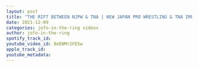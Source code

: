 ```yaml
---
layout: post
title: "THE RIFT BETWEEN NJPW & TNA | NEW JAPAN PRO WRESTLING & TNA IMPACT"
date: 2021-12-09
categories: jofo-in-the-ring videos
author: jofo-in-the-ring
spotify_track_id: 
youtube_video_id: 9eENMr2FE5w
apple_track_id: 
youtube_metadata: 
---
```

